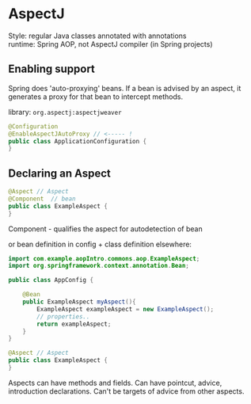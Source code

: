 # AspectJ

Style: regular Java classes annotated with annotations \
runtime: Spring AOP, not AspectJ compiler (in Spring projects)

## Enabling support

Spring does 'auto-proxying' beans. If a bean is advised by an aspect,
it generates a proxy for that bean to intercept methods.

library: 
`org.aspectj:aspectjweaver`

```java
@Configuration
@EnableAspectJAutoProxy // <----- !
public class ApplicationConfiguration {
}
```

## Declaring an Aspect

```java
@Aspect // Aspect
@Component  // bean
public class ExampleAspect {
}
```
Component - qualifies the aspect for autodetection of bean

or bean definition in config + class definition elsewhere:

```java
import com.example.aopIntro.commons.aop.ExampleAspect;
import org.springframework.context.annotation.Bean;

public class AppConfig {

    @Bean
    public ExampleAspect myAspect(){
        ExampleAspect exampleAspect = new ExampleAspect();
        // properties..
        return exampleAspect;
    }
}

@Aspect // Aspect
public class ExampleAspect {
}
```

Aspects can have methods and fields. Can have pointcut, advice, introduction declarations.
Can't be targets of advice from other aspects.







